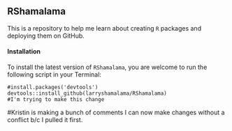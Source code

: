 ## RShamalama

This is a repository to help me learn about creating `R` packages and deploying them on GitHub.


#### Installation

To install the latest version of `RShamalama`, you are welcome to run the following script in your Terminal:

```
#install.packages('devtools')
devtools::install_github(larryshamalama/RShamalama)
#I'm trying to make this change
```

#Kristin is making a bunch of comments
I can now make changes without a conflict b/c I pulled it first. 
